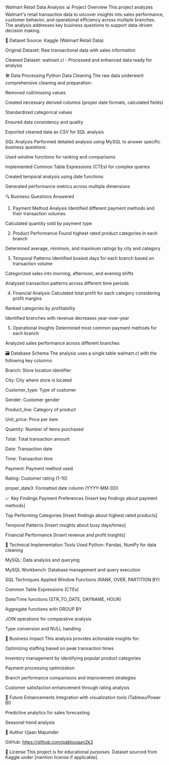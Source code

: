 Walmart Retail Data Analysis
📊 Project Overview
This project analyzes Walmart's retail transaction data to uncover insights into sales performance, customer behavior, and operational efficiency across multiple branches. The analysis addresses key business questions to support data-driven decision making.

📁 Dataset
Source: Kaggle (Walmart Retail Data)

Original Dataset: Raw transactional data with sales information

Cleaned Dataset: walmart.cl - Processed and enhanced data ready for analysis

🛠️ Data Processing
Python Data Cleaning
The raw data underwent comprehensive cleaning and preparation:

Removed null/missing values

Created necessary derived columns (proper date formats, calculated fields)

Standardized categorical values

Ensured data consistency and quality

Exported cleaned data as CSV for SQL analysis

SQL Analysis
Performed detailed analysis using MySQL to answer specific business questions:

Used window functions for ranking and comparisons

Implemented Common Table Expressions (CTEs) for complex queries

Created temporal analysis using date functions

Generated performance metrics across multiple dimensions

🔍 Business Questions Answered
1. Payment Method Analysis
Identified different payment methods and their transaction volumes

Calculated quantity sold by payment type

2. Product Performance
Found highest rated product categories in each branch

Determined average, minimum, and maximum ratings by city and category

3. Temporal Patterns
Identified busiest days for each branch based on transaction volume

Categorized sales into morning, afternoon, and evening shifts

Analyzed transaction patterns across different time periods

4. Financial Analysis
Calculated total profit for each category considering profit margins

Ranked categories by profitability

Identified branches with revenue decreases year-over-year

5. Operational Insights
Determined most common payment methods for each branch

Analyzed sales performance across different branches

🗃️ Database Schema
The analysis uses a single table walmart.cl with the following key columns:

Branch: Store location identifier

City: City where store is located

Customer_type: Type of customer

Gender: Customer gender

Product_line: Category of product

Unit_price: Price per item

Quantity: Number of items purchased

Total: Total transaction amount

Date: Transaction date

Time: Transaction time

Payment: Payment method used

Rating: Customer rating (1-10)

proper_date3: Formatted date column (YYYY-MM-DD)

📈 Key Findings
Payment Preferences
[Insert key findings about payment methods]

Top Performing Categories
[Insert findings about highest rated products]

Temporal Patterns
[Insert insights about busy days/times]

Financial Performance
[Insert revenue and profit insights]

🚀 Technical Implementation
Tools Used
Python: Pandas, NumPy for data cleaning

MySQL: Data analysis and querying

MySQL Workbench: Database management and query execution

SQL Techniques Applied
Window Functions (RANK, OVER, PARTITION BY)

Common Table Expressions (CTEs)

Date/Time functions (STR_TO_DATE, DAYNAME, HOUR)

Aggregate functions with GROUP BY

JOIN operations for comparative analysis

Type conversion and NULL handling

🎯 Business Impact
This analysis provides actionable insights for:

Optimizing staffing based on peak transaction times

Inventory management by identifying popular product categories

Payment processing optimization

Branch performance comparisons and improvement strategies

Customer satisfaction enhancement through rating analysis

🔮 Future Enhancements
Integration with visualization tools (Tableau/Power BI)

Predictive analytics for sales forecasting

Seasonal trend analysis

👥 Author
Ujaan Majumder

GitHub: https://github.com/pabloujaan2k3

📄 License
This project is for educational purposes. Dataset sourced from Kaggle under [mention license if applicable].
